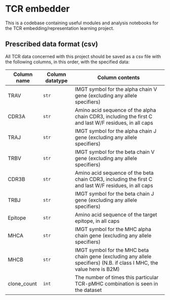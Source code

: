 # TCR embedder

This is a codebase containing useful modules and analysis notebooks for the
TCR embedding/representation learning project.

## Prescribed data format (csv)

All TCR data concerned with this project should be saved as a csv file with
the following columns, in this order, with the specified data:

| Column name | Column datatype | Column contents |
|---|---|---|
|TRAV|`str`|IMGT symbol for the alpha chain V gene (excluding any allele specifiers)|
|CDR3A|`str`|Amino acid sequence of the alpha chain CDR3, including the first C and last W/F residues, in all caps|
|TRAJ|`str`|IMGT symbol for the alpha chain J gene (excluding any allele specifiers)|
|TRBV|`str`|IMGT symbol for the beta chain V gene (excluding any allele specifiers)|
|CDR3B|`str`|Amino acid sequence of the beta chain CDR3, including the first C and last W/F residues, in all caps|
|TRBJ|`str`|IMGT symbol for the beta chain J gene (excluding any allele specifiers)|
|Epitope|`str`|Amino acid sequence of the target epitope, in all caps|
|MHCA|`str`|IMGT symbol for the MHC alpha chain gene (excluding any allele specifiers)|
|MHCB|`str`|IMGT symbol for the MHC beta chain gene (excluding any allele specifiers) (N.B. if class I MHC, the value here is B2M)|
|clone_count|`int`|The number of times this particular TCR-pMHC combination is seen in the dataset|